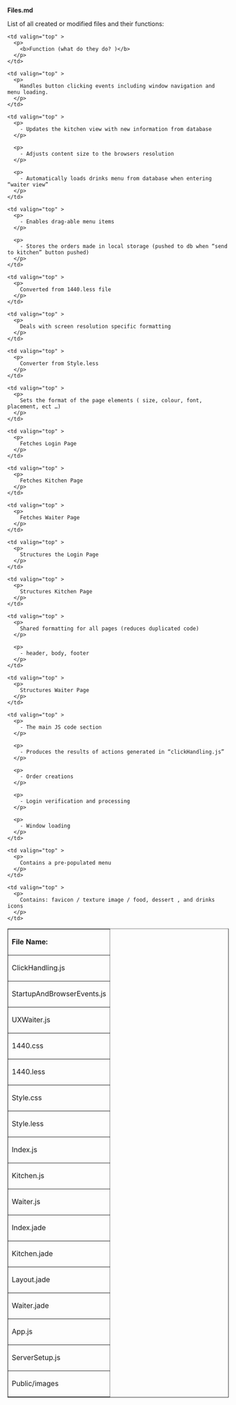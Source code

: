**Files.md**

List of all created or modified files and their functions:

<table border="1" cellspacing="0" cellpadding="0" >
  <tr>
    <td valign="top" >
      <p>
        <b>File Name:</b>
      </p>
    </td>
    
    <td valign="top" >
      <p>
        <b>Function (what do they do? )</b>
      </p>
    </td>
  </tr>
  
  <tr>
    <td valign="top" >
      <p>
        ClickHandling.js
      </p>
    </td>
    
    <td valign="top" >
      <p>
        Handles button clicking events including window navigation and menu loading.
      </p>
    </td>
  </tr>
  
  <tr>
    <td valign="top" >
      <p>
        StartupAndBrowserEvents.js
      </p>
    </td>
    
    <td valign="top" >
      <p>
        - Updates the kitchen view with new information from database
      </p>
      
      <p>
        - Adjusts content size to the browsers resolution
      </p>
      
      <p>
        - Automatically loads drinks menu from database when entering “waiter view”
      </p>
    </td>
  </tr>
  
  <tr>
    <td valign="top" >
      <p>
        UXWaiter.js
      </p>
    </td>
    
    <td valign="top" >
      <p>
        - Enables drag-able menu items
      </p>
      
      <p>
        - Stores the orders made in local storage (pushed to db when “send to kitchen” button pushed)
      </p>
    </td>
  </tr>
  
  <tr>
    <td valign="top" >
      <p>
        1440.css
      </p>
    </td>
    
    <td valign="top" >
      <p>
        Converted from 1440.less file
      </p>
    </td>
  </tr>
  
  <tr>
    <td valign="top" >
      <p>
        1440.less
      </p>
    </td>
    
    <td valign="top" >
      <p>
        Deals with screen resolution specific formatting
      </p>
    </td>
  </tr>
  
  <tr>
    <td valign="top" >
      <p>
        Style.css
      </p>
    </td>
    
    <td valign="top" >
      <p>
        Converter from Style.less
      </p>
    </td>
  </tr>
  
  <tr>
    <td valign="top" >
      <p>
        Style.less
      </p>
    </td>
    
    <td valign="top" >
      <p>
        Sets the format of the page elements ( size, colour, font, placement, ect …)
      </p>
    </td>
  </tr>
  
  <tr>
    <td valign="top" >
      <p>
        Index.js
      </p>
    </td>
    
    <td valign="top" >
      <p>
        Fetches Login Page
      </p>
    </td>
  </tr>
  
  <tr>
    <td valign="top" >
      <p>
        Kitchen.js
      </p>
    </td>
    
    <td valign="top" >
      <p>
        Fetches Kitchen Page
      </p>
    </td>
  </tr>
  
  <tr>
    <td valign="top" >
      <p>
        Waiter.js
      </p>
    </td>
    
    <td valign="top" >
      <p>
        Fetches Waiter Page
      </p>
    </td>
  </tr>
  
  <tr>
    <td valign="top" >
      <p>
        Index.jade
      </p>
    </td>
    
    <td valign="top" >
      <p>
        Structures the Login Page
      </p>
    </td>
  </tr>
  
  <tr>
    <td valign="top" >
      <p>
        Kitchen.jade
      </p>
    </td>
    
    <td valign="top" >
      <p>
        Structures Kitchen Page
      </p>
    </td>
  </tr>
  
  <tr>
    <td valign="top" >
      <p>
        Layout.jade
      </p>
    </td>
    
    <td valign="top" >
      <p>
        Shared formatting for all pages (reduces duplicated code)
      </p>
      
      <p>
        - header, body, footer
      </p>
    </td>
  </tr>
  
  <tr>
    <td valign="top" >
      <p>
        Waiter.jade
      </p>
    </td>
    
    <td valign="top" >
      <p>
        Structures Waiter Page
      </p>
    </td>
  </tr>
  
  <tr>
    <td valign="top" >
      <p>
        App.js
      </p>
    </td>
    
    <td valign="top" >
      <p>
        - The main JS code section
      </p>
      
      <p>
        - Produces the results of actions generated in “clickHandling.js”
      </p>
      
      <p>
        - Order creations
      </p>
      
      <p>
        - Login verification and processing
      </p>
      
      <p>
        - Window loading
      </p>
    </td>
  </tr>
  
  <tr>
    <td valign="top" >
      <p>
        ServerSetup.js
      </p>
    </td>
    
    <td valign="top" >
      <p>
        Contains a pre-populated menu
      </p>
    </td>
  </tr>
  
  <tr>
    <td valign="top" >
      <p>
        Public/images
      </p>
    </td>
    
    <td valign="top" >
      <p>
        Contains: favicon / texture image / food, dessert , and drinks icons
      </p>
    </td>
  </tr>
</table>
